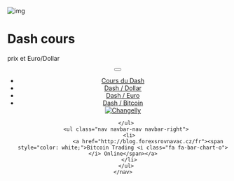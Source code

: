 <div class="jumbotron" markdown="1">

![img]({{img-url}}dash-coin.png)

# Dash cours

prix et Euro/Dollar


</div>
<header class="navbar navbar-static-top navbar-inverse navbar-sticky" id="top" role="banner">
  <div class="container">
    <div class="navbar-header">
      <button class="navbar-toggle collapsed" type="button" data-toggle="collapse" data-target=".navbar-collapse">
        <span class="icon-bar"></span>
        <span class="icon-bar"></span>
        <span class="icon-bar"></span>
      </button>
    </div>
    <nav class="navbar-collapse collapse" role="navigation" style="height: 1px;" id="scrollpsy">
      <ul class="nav navbar-nav">
        <li class="active">
          <a href="#top">Cours du Dash</a>
        </li>
        <li>
          <a href="#section-1">Dash / Dollar</a>
        </li>
        <li>
          <a href="#section-2">Dash / Euro</a>
        </li>
        <li>
          <a href="#section-3">Dash / Bitcoin</a>
        </li>
        <script type="text/javascript"> function open_widget(a, e) { e.preventDefault(); var link = a.href; window.open(link, 'Changelly', 'width=600,height=470,toolbar=0,menubar=0,location=0,status=1,scrollbars=1,resizable=0,left=0,top=0'); return false; } </script> <a onclick="open_widget(this, event);" href="http://blog.forexsrovnavac.cz/changelly"> <img src="https://changelly.com/pay_button_buy_sell.png" alt="Changelly" /> </a>

      </ul>
      <ul class="nav navbar-nav navbar-right">
        <li>
                    <a href="http://blog.forexsrovnavac.cz/fr"><span style="color: white;">Bitcoin Trading <i class="fa fa-bar-chart-o"></i> Online</span></a>
        </li>
      </ul>
    </nav>
  </div>
</header>